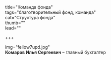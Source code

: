 title="Команда фонда"  
tags="благотворительный фонд, команда"  
cat="Структура фонда"  
thumb=""  
lead=""

+++
  
img="fellow7upd.jpg"    
**Комаров Илья Сергеевич** – главный бухгалтер

 
